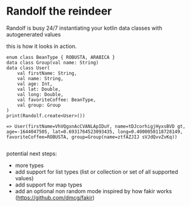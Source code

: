 # Randolf the reindeer
Randolf is busy 24/7 instantiating your kotlin data classes with autogenerated values

this is how it looks in action.
```
enum class BeanType { ROBUSTA, ARABICA }
data class Group(val name: String)
data class User(
    val firstName: String,
    val name: String,
    val age: Int,
    val lat: Double,
    val long: Double,
    val favoriteCoffee: BeanType,
    val group: Group
)
print(Randolf.create<User>())
        
=> User(firstName=VhVQgxnAcCVANLApIDuY, name=tDJcorhigjHyxsBVD gt, age=-1644047505, lat=0.6931764523093435, long=0.4000050118728149, favoriteCoffee=ROBUSTA, group=Group(name=ztfAZJIJ sVJdQvvZvKq))


```

potential next steps: 
* more types
* add support for list types (list or collection or set of all supported values)
* add support for map types
* add an optional non random mode inspired by how fakir works (https://github.com/dmcg/fakir)